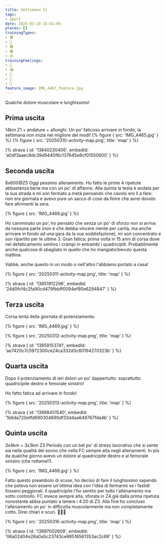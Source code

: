 ```yaml
---
title: Settimana 11
tags:
- Sport
date: 2025-03-10 15:41:04
places: []
trainingTypes:
- 🟢
- 🔴
- 🟢
- 🟢
- 🟡
trainingFeelings:
- 🙂
- 😭
- 🙂
- 🙁
- 🙂
feature_image: IMG_4467_feature.jpg
---
```


Qualche dolore muscolare e lunghissimo!
<!--more--> 

## Prima uscita
14km Z1 + andature + allunghi.
Un po' faticoso arrivare in fondo, la settimana non inizia nel migliore dei modi!
{% figure { src: 'IMG_4465.jpg' } %}
{% figure { src: '20250310-activity-map.png', title: 'map' } %}

{% strava { id: '13840230406', embedId: 'a0df3aaec8dc39d9440f6c137645e8cf01550600' } %}

## Seconda uscita
8x600@Z5
Oggi pessimo allenamento. Ho fatto le prime 4 ripetute abbastanza bene ma con un po' di affanno. 
Alla quinta la testa è andata per la sua strada e mi son fermato a metà pensando che cavolo ero lì a fare: non era giornata e avevo pure un sacco di cose da finire che avrei dovuto fare altrimenti la sera.

{% figure { src: 'IMG_4466.jpg' } %}

Ho camminato un po', ho pensato che senza un po' di sforzo non si arriva da nessuna parte (non è che debba vincere niente per carità, ma anche arrivare in fondo ad una gara da la sua soddisfazione), mi son concentrato e son ripartito per le ultime 3.
Gran fatica; prima volta in 15 anni di corsa dove nel defaticamento sentivo i crampi in entrambi i quadricipiti. Probabilmente anche qualcosa di sbagliato in quello che ho mangiato/bevuto questa mattina.

Vabbè, anche questo in un modo o nell'altro l'abbiamo portato a casa!

{% figure { src: '20250311-activity-map.png', title: 'map' } %}

{% strava { id: '13851912296', embedId: '24d0fcf4c2fa90cd479fbbff0094ef80e6294847' } %}

## Terza uscita
Corsa lenta della giornata di potenziamento.

{% figure { src: 'IMG_4469.jpg' } %}

{% figure { src: '20250312-activity-map.png', title: 'map' } %}

{% strava { id: '13859153741', embedId: 'ae7420c7c5972300ce24ca332d3c60194270323b' } %}

## Quarta uscita
Dopo il potenziamento di ieri dolori un po' dappertutto: soprattutto quadricipite destro e femorale sinistro!

Ho fatto fatica ad arrivare in fondo!

{% figure { src: '20250313-activity-map.png', title: 'map' } %}

{% strava { id: '13868451540', embedId: '1b6da720effd690304690df33d4aa649767fda4b' } %}

## Quinta uscita
3x4km + 3x3km Z3
Periodo con un bel po' di stress lavorativo che si sente sia nella qualità del sonno che nella FC sempre alta negli allenamenti.
In più da qualche giorno avevo un dolore al quadricipite destro e al femorale sinistro (che rottame!!).

{% figure { src: 'IMG_4466.jpg' } %}

Fatto questo preambolo di scuse, ho deciso di fare il lunghissimo sapendo che poteva non essere un'ottima idea con l'idea di fermarmi se i fastidi fossero peggiorati.
Il quadricipite l'ho sentito per tutto l'allenamento ma sotto controllo. FC invece sempre alta, sforata in Z4 già dalla prima ripetuta nonostante abbia puntato a tenere i 4:20 di Z3.
Alla fine ho concluso l'allenamento un po' in difficolta muscolarmente ma non completamente cotto. Direi chiari e scuri.
🏃🏻‍♂️


{% figure { src: '20250316-activity-map.png', title: 'map' } %}

{% strava { id: '13897002609', embedId: '06a02d04e28a0a5c23743ce88516561353ac2c68' } %}
